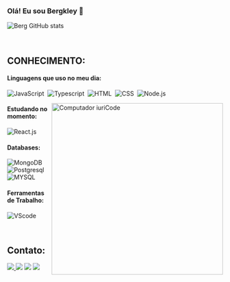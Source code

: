 <!-- ### Olá! Eu sou Bergkley 👋

[![GIT HUB](https://img.shields.io/badge/GitHub-100000?style=for-the-badge&logo=github&logoColor=white
)](https://github.com/Bergkley/)
[![INSTRAGRAM](https://img.shields.io/badge/Instagram-E4405F?style=for-the-badge&logo=instagram&logoColor=white
)](https://www.linkedin.com/in/bergkley-ferreira-brasil-008680245/)
[![INSTRAGRAM](https://img.shields.io/badge/LinkedIn-0077B5?style=for-the-badge&logo=linkedin&logoColor=white
)](https://www.linkedin.com/in/bergkley-ferreira-brasil-008680245/)

![Berg GitHub stats](https://github-readme-stats.vercel.app/api?username=Bergkley&show_icons=true&theme=dracula)

## Linguagem que eu utilizo  -->

### Olá! Eu sou Bergkley 👋

![Berg GitHub stats](https://github-readme-stats.vercel.app/api?username=Bergkley&show_icons=true&theme=dracula)


 
 &nbsp;
 &nbsp;



## CONHECIMENTO:

#### Linguagens que uso no meu dia:


![JavaScript](https://img.shields.io/badge/JavaScript-F7DF1E?style=for-the-badge&logo=javascript&logoColor=black)&nbsp;
![Typescript](https://img.shields.io/badge/TypeScript-007ACC?style=for-the-badge&logo=typescript&logoColor=white)&nbsp;
![HTML](https://img.shields.io/badge/HTML5-E34F26?style=for-the-badge&logo=html5&logoColor=white)&nbsp;
![CSS](https://img.shields.io/badge/CSS3-1572B6?style=for-the-badge&logo=css3&logoColor=white)&nbsp;
![Node.js](https://img.shields.io/badge/Node.js-43853D?style=for-the-badge&logo=node.js&logoColor=white
)&nbsp;



<img src="https://raw.githubusercontent.com/MicaelliMedeiros/micaellimedeiros/master/image/computer-illustration.png" min-width="400px" max-width="400px" width="400px" align="right" alt="Computador iuriCode">


#### Estudando no momento:

![React.js](https://img.shields.io/badge/React-20232A?style=for-the-badge&logo=react&logoColor=61DAFB)&nbsp;

#### Databases:

![MongoDB](https://img.shields.io/badge/MongoDB-4EA94B?style=for-the-badge&logo=mongodb&logoColor=white)&nbsp;
![Postgresql](https://img.shields.io/badge/PostgreSQL-316192?style=for-the-badge&logo=postgresql&logoColor=white)&nbsp;
![MYSQL](https://img.shields.io/badge/MySQL-00000F?style=for-the-badge&logo=mysql&logoColor=white)&nbsp;

#### Ferramentas de Trabalho:

![VScode](https://img.shields.io/badge/vscode-4285F4?style=for-the-badge&logo=vscode&logoColor=white)&nbsp;


&nbsp;
&nbsp;

## Contato:

<div> 
<a href="https://www.instagram.com/bergkley/?igshid=NzZlODBkYWE4Ng%3D%3D" target="_blank"><img src="https://img.shields.io/badge/-Instagram-%23E4405F?style=for-the-badge&logo=instagram&logoColor=white">
</a>
<a href = "mailto:bergkley@gmail.com"> <img src="https://img.shields.io/badge/-Gmail-%23333?style=for-the-badge&logo=gmail&logoColor=white" target="_blank"></a>
<a href="https://br.linkedin.com/in/bergkley-ferreira-brasil-008680245?trk=people-guest_people_search-card" target="_blank"><img src="https://img.shields.io/badge/-LinkedIn-%230077B5?style=for-the-badge&logo=linkedin&logoColor=white"  target="_blank"></a> 
<a href="https://api.whatsapp.com/send/?phone=5585986442147&text&type=phone_number&app_absent=0" target="_blank"><img src="https://img.shields.io/badge/WhatsApp-25D366?style=for-the-badge&logo=whatsapp&logoColor=white
"  target="_blank"></a> 
</div>&nbsp;&nbsp;
 

  
